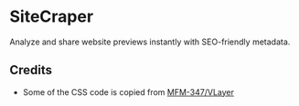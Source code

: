 # SiteCraper

Analyze and share website previews instantly with SEO-friendly metadata.

## Credits

- Some of the CSS code is copied from [MFM-347/VLayer](https://github.com/MFM-347/VLayer)
